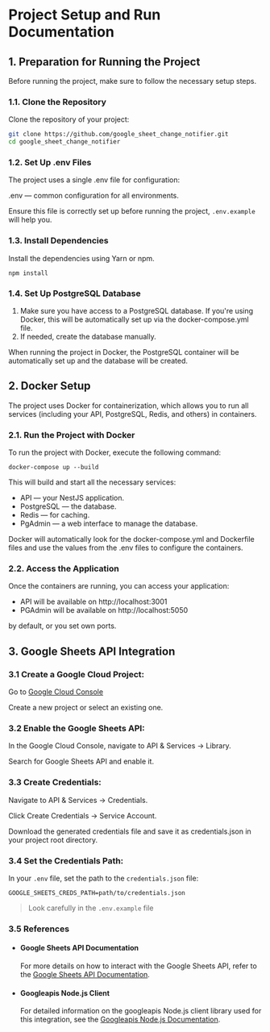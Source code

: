 # Project Setup and Run Documentation

## 1. **Preparation for Running the Project**

Before running the project, make sure to follow the necessary setup steps.

### 1.1. Clone the Repository

Clone the repository of your project:

```bash
git clone https://github.com/google_sheet_change_notifier.git
cd google_sheet_change_notifier
```

### 1.2. Set Up .env Files

The project uses a single .env file for configuration:

.env — common configuration for all environments.

Ensure this file is correctly set up before running the project, `.env.example` will help you.

### 1.3. Install Dependencies

Install the dependencies using Yarn or npm.

```
npm install
```

### 1.4. Set Up PostgreSQL Database

1. Make sure you have access to a PostgreSQL database. If you're using Docker, this will be automatically set up via the docker-compose.yml file.
2. If needed, create the database manually.

When running the project in Docker, the PostgreSQL container will be automatically set up and the database will be created.

## 2. Docker Setup

The project uses Docker for containerization, which allows you to run all services (including your API, PostgreSQL, Redis, and others) in containers.

### 2.1. Run the Project with Docker

To run the project with Docker, execute the following command:

```
docker-compose up --build
```

This will build and start all the necessary services:

- API — your NestJS application.
- PostgreSQL — the database.
- Redis — for caching.
- PgAdmin — a web interface to manage the database.

Docker will automatically look for the docker-compose.yml and Dockerfile files and use the values from the .env files to configure the containers.

### 2.2. Access the Application

Once the containers are running, you can access your application:

- API will be available on http://localhost:3001
- PGAdmin will be available on http://localhost:5050

by default, or you set own ports.

## 3. Google Sheets API Integration

### 3.1 Create a Google Cloud Project:

Go to [Google Cloud Console](https://console.cloud.google.com/)

Create a new project or select an existing one.

### 3.2 Enable the Google Sheets API:

In the Google Cloud Console, navigate to API & Services -> Library.

Search for Google Sheets API and enable it.

### 3.3 Create Credentials:

Navigate to API & Services -> Credentials.

Click Create Credentials -> Service Account.

Download the generated credentials file and save it as credentials.json in your project root directory.

### 3.4 Set the Credentials Path:

In your `.env` file, set the path to the `credentials.json` file:

```
GOOGLE_SHEETS_CREDS_PATH=path/to/credentials.json
```

> Look carefully in the `.env.example` file

### 3.5 References

- #### Google Sheets API Documentation

  For more details on how to interact with the Google Sheets API, refer to the [Google Sheets API Documentation](https://developers.google.com/sheets/api/guides/concepts).

- #### Googleapis Node.js Client
  For detailed information on the googleapis Node.js client library used for this integration, see the [Googleapis Node.js Documentation](https://www.npmjs.com/package/googleapis#google-apis).
